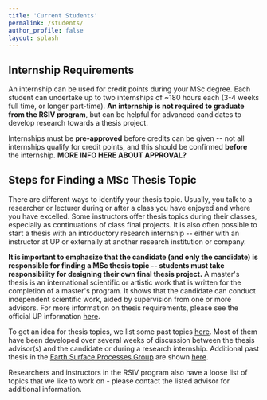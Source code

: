 ```yaml
---
title: 'Current Students'
permalink: /students/
author_profile: false
layout: splash
---
```


## Internship Requirements

An internship can be used for credit points during your MSc degree. Each student can undertake up to two internships of ~180 hours each (3-4 weeks full time, or longer part-time). **An internship is not required to graduate from the RSIV program**, but can be helpful for advanced candidates to develop research towards a thesis project. 

Internships must be **pre-approved** before credits can be given -- not all internships qualify for credit points, and this should be confirmed **before** the internship. **MORE INFO HERE ABOUT APPROVAL?**

## Steps for Finding a MSc Thesis Topic

There are different ways to identify your thesis topic. Usually, you talk to a researcher or lecturer during or after a class you have enjoyed and where you have excelled. Some instructors offer thesis topics during their classes, especially as continuations of class final projects. It is also often possible to start a thesis with an introductory research internship -- either with an instructor at UP or externally at another research institution or company.

**It is important to emphasize that the candidate (and only the candidate) is responsible for finding a MSc thesis topic -- students must take responsibility for designing their own final thesis project.** A master's thesis is an international scientific or artistic work that is written for the completion of a master's program. It shows that the candidate can conduct independent scientific work, aided by supervision from one or more advisors. For more information on thesis requirements, please see the official UP information [here](https://www.uni-potsdam.de/en/studium/studying/organizing-your-exams/final-thesis).

To get an idea for thesis topics, we list some past topics [here](https://up-rs-esp.github.io/msc-rsiv/msctheses/). Most of them have been developed over several weeks of discussion between the thesis advisor(s) and the candidate or during a research internship. Additional past thesis in the [Earth Surface Processes Group](https://up-rs-esp.github.io/) are shown [here](https://up-rs-esp.github.io/theses/).

Researchers and instructors in the RSIV program also have a loose list of topics that we like to work on - please contact the listed advisor for additional information.
